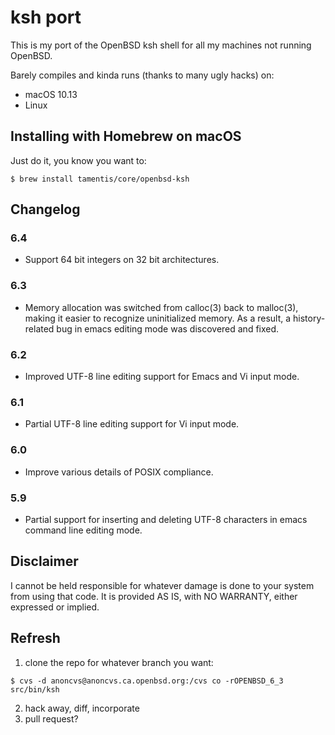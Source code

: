 # ksh port

This is my port of the OpenBSD ksh shell for all my machines not running
OpenBSD.

Barely compiles and kinda runs (thanks to many ugly hacks) on:
 - macOS 10.13
 - Linux

## Installing with Homebrew on macOS
Just do it, you know you want to:
```
$ brew install tamentis/core/openbsd-ksh
```

## Changelog
### 6.4
- Support 64 bit integers on 32 bit architectures.
### 6.3
- Memory allocation was switched from calloc(3) back to malloc(3), making it
  easier to recognize uninitialized memory. As a result, a history-related bug
  in emacs editing mode was discovered and fixed. 
### 6.2
- Improved UTF-8 line editing support for Emacs and Vi input mode.
### 6.1
- Partial UTF-8 line editing support for Vi input mode.
### 6.0
- Improve various details of POSIX compliance.
### 5.9
- Partial support for inserting and deleting UTF-8 characters in emacs command line editing mode. 

## Disclaimer
I cannot be held responsible for whatever damage is done to your system from
using that code.  It is provided AS IS, with NO WARRANTY, either expressed or
implied.

## Refresh
1. clone the repo for whatever branch you want:
```
$ cvs -d anoncvs@anoncvs.ca.openbsd.org:/cvs co -rOPENBSD_6_3 src/bin/ksh
```
2. hack away, diff, incorporate
3. pull request?
